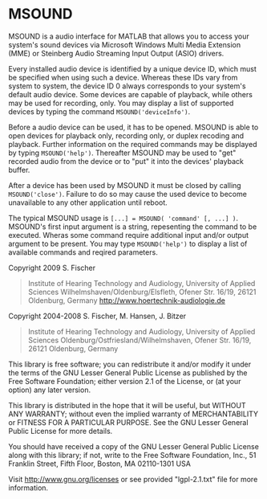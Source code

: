 MSOUND
======

MSOUND is a audio interface for MATLAB that allows you to access your system's sound devices via Microsoft Windows Multi Media Extension (MME) or Steinberg Audio Streaming Input Output (ASIO) drivers.

Every installed audio device is identified by a unique device ID, which must be specified when using such a device. Whereas these IDs vary from system to system, the device ID 0 always corresponds to your system's default audio device. Some devices are capable of playback, while others may be used for recording, only. You may display a list of supported devices by typing the command `MSOUND('deviceInfo')`.

Before a audio device can be used, it has to be opened. MSOUND is able to open devices for playback only, recording only, or duplex recoding and playback. Further information on the required commands may be displayed by typing `MSOUND('help')`. Thereafter MSOUND may be used to "get" recorded audio from the device or to "put" it into the devices' playback buffer.

After a device has been used by MSOUND it must be closed by calling `MSOUND('close')`. Failure to do so may cause the used device to become unavailable to any other application until reboot.

The typical MSOUND usage is `[...] = MSOUND( 'command' [, ...] )`. MSOUND's first input argument is a string, repesenting the command to be executed. Wheras some command require additional input and/or output argument to be present. You may type `MSOUND('help')` to display a list of available commands and reqired parameters.

Copyright 2009  S. Fischer
> Institute of Hearing Technology and Audiology, University of Applied
> Sciences Wilhelmshaven/Oldenburg/Elsfleth, Ofener Str. 16/19,
> 26121 Oldenburg, Germany
> http://www.hoertechnik-audiologie.de

Copyright 2004-2008  S. Fischer, M. Hansen, J. Bitzer
> Institute of Hearing Technology and Audiology, University of Applied
> Sciences Oldenburg/Ostfriesland/Wilhelmshaven, Ofener Str. 16/19,
> 26121 Oldenburg, Germany

This library is free software; you can redistribute it and/or modify it under the terms of the GNU Lesser General Public License as published by the Free Software Foundation; either version 2.1 of the License, or (at your option) any later version.

This library is distributed in the hope that it will be useful, but WITHOUT ANY WARRANTY; without even the implied warranty of MERCHANTABILITY or FITNESS FOR A PARTICULAR PURPOSE. See the GNU Lesser General Public License for more details.

You should have received a copy of the GNU Lesser General Public License along with this library; if not, write to the Free Software Foundation, Inc., 51 Franklin Street, Fifth Floor, Boston, MA 02110-1301 USA

Visit http://www.gnu.org/licenses or see provided "lgpl-2.1.txt" file for more information.
